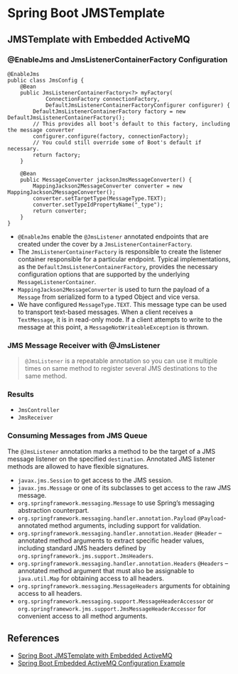 # Spring Boot JMSTemplate

## JMSTemplate with Embedded ActiveMQ
### @EnableJms and JmsListenerContainerFactory Configuration
```
@EnableJms
public class JmsConfig {
	@Bean
	public JmsListenerContainerFactory<?> myFactory(
			ConnectionFactory connectionFactory,
			DefaultJmsListenerContainerFactoryConfigurer configurer) {
		DefaultJmsListenerContainerFactory factory = new DefaultJmsListenerContainerFactory();
		// This provides all boot's default to this factory, including the message converter
		configurer.configure(factory, connectionFactory);
		// You could still override some of Boot's default if necessary.
		return factory;
	}

	@Bean
	public MessageConverter jacksonJmsMessageConverter() {
		MappingJackson2MessageConverter converter = new MappingJackson2MessageConverter();
		converter.setTargetType(MessageType.TEXT);
		converter.setTypeIdPropertyName("_type");
		return converter;
	}
}
```

- `@EnableJms` enable the `@JmsListener` annotated endpoints that are created under the cover by a `JmsListenerContainerFactory`.
- The `JmsListenerContainerFactory` is responsible to create the listener container responsible for a particular endpoint. Typical implementations, as the `DefaultJmsListenerContainerFactory`, provides the necessary configuration options that are supported by the underlying `MessageListenerContainer`.
- `MappingJackson2MessageConverter` is used to turn the payload of a `Message` from serialized form to a typed Object and vice versa.
- We have configured `MessageType.TEXT`. This message type can be used to transport text-based messages. When a client receives a `TextMessage`, it is in read-only mode. If a client attempts to write to the message at this point, a `MessageNotWriteableException` is thrown.

### JMS Message Receiver with @JmsListener
>`@JmsListener` is a repeatable annotation so you can use it multiple times on same method to register several JMS destinations to the same method.

### Results
- `JmsController`
- `JmsReceiver`

### Consuming Messages from JMS Queue
The `@JmsListener` annotation marks a method to be the target of a JMS message listener on the specified `destination`. Annotated JMS listener methods are allowed to have flexible signatures.
- `javax.jms.Session` to get access to the JMS session.
- `javax.jms.Message` or one of its subclasses to get access to the raw JMS message.
- `org.springframework.messaging.Message` to use Spring’s messaging abstraction counterpart.
- `org.springframework.messaging.handler.annotation.Payload` `@Payload`-annotated method arguments, including support for validation.
- `org.springframework.messaging.handler.annotation.Header` `@Header` – annotated method arguments to extract specific header values, including standard JMS headers defined by `org.springframework.jms.support.JmsHeaders`.
- `org.springframework.messaging.handler.annotation.Headers` `@Headers` – annotated method argument that must also be assignable to `java.util.Map` for obtaining access to all headers.
- `org.springframework.messaging.MessageHeaders` arguments for obtaining access to all headers.
- `org.springframework.messaging.support.MessageHeaderAccessor` or `org.springframework.jms.support.JmsMessageHeaderAccessor` for convenient access to all method arguments.

## References
- [Spring Boot JMSTemplate with Embedded ActiveMQ](https://howtodoinjava.com/spring-boot/spring-boot-jmstemplate-activemq/)
- [Spring Boot Embedded ActiveMQ Configuration Example](https://memorynotfound.com/spring-boot-embedded-activemq-configuration-example/)